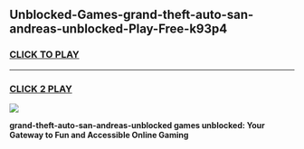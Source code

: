 
## Unblocked-Games-grand-theft-auto-san-andreas-unblocked-Play-Free-k93p4
<h3>
<a href="https://premium76.site?title=grand-theft-auto-san-andreas-unblocked&ref=20M">CLICK TO PLAY</a></h3>
<hr>

<h3>
<a href="https://premium76.site?title=grand-theft-auto-san-andreas-unblocked&ref=20M">CLICK 2 PLAY</a>
  
</h3>

<a href="https://premium76.site?title=grand-theft-auto-san-andreas-unblocked&ref=19M"><img src="https://clearcache.store/games.png"></a>


**grand-theft-auto-san-andreas-unblocked games unblocked: Your Gateway to Fun and Accessible Online Gaming**
